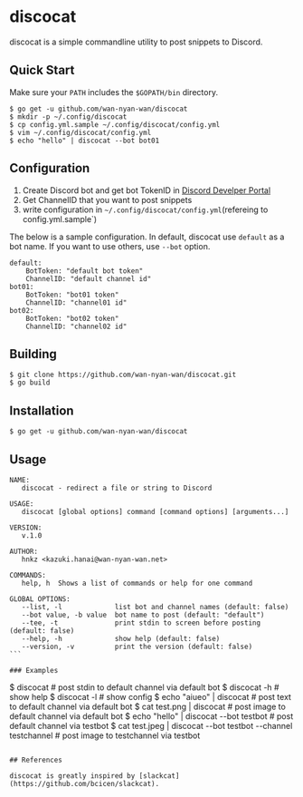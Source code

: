# discocat

discocat is a simple commandline utility to post snippets to Discord.

## Quick Start

Make sure your `PATH` includes the `$GOPATH/bin` directory.

```
$ go get -u github.com/wan-nyan-wan/discocat
$ mkdir -p ~/.config/discocat
$ cp config.yml.sample ~/.config/discocat/config.yml
$ vim ~/.config/discocat/config.yml
$ echo "hello" | discocat --bot bot01
```

## Configuration

1. Create Discord bot and get bot TokenID in [Discord Develper Portal](https://discord.com/developers/applications)
2. Get ChannelID that you want to post snippets
3. write configuration in `~/.config/discocat/config.yml`(refereing to config.yml.sample`)

The below is a sample configuration. In default, discocat use `default` as a bot name. If you want to use others, use `--bot` option.

```
default:
    BotToken: "default bot token"
    ChannelID: "default channel id"
bot01:
    BotToken: "bot01 token"
    ChannelID: "channel01 id"
bot02:
    BotToken: "bot02 token"
    ChannelID: "channel02 id"
```

## Building

```
$ git clone https://github.com/wan-nyan-wan/discocat.git
$ go build
```

## Installation

```
$ go get -u github.com/wan-nyan-wan/discocat
```

## Usage

````
NAME:
   discocat - redirect a file or string to Discord

USAGE:
   discocat [global options] command [command options] [arguments...]

VERSION:
   v.1.0

AUTHOR:
   hnkz <kazuki.hanai@wan-nyan-wan.net>

COMMANDS:
   help, h  Shows a list of commands or help for one command

GLOBAL OPTIONS:
   --list, -l             list bot and channel names (default: false)
   --bot value, -b value  bot name to post (default: "default")
   --tee, -t              print stdin to screen before posting (default: false)
   --help, -h             show help (default: false)
   --version, -v          print the version (default: false)
```

### Examples

````

$ discocat # post stdin to default channel via default bot
$ discocat -h # show help
$ discocat -l # show config
$ echo "aiueo" | discocat # post text to default channel via default bot
$ cat test.png | discocat # post image to default channel via default bot
$ echo "hello" | discocat --bot testbot # post default channel via testbot
$ cat test.jpeg | discocat --bot testbot --channel testchannel # post image to testchannel via testbot

```

## References

discocat is greatly inspired by [slackcat](https://github.com/bcicen/slackcat).
```
